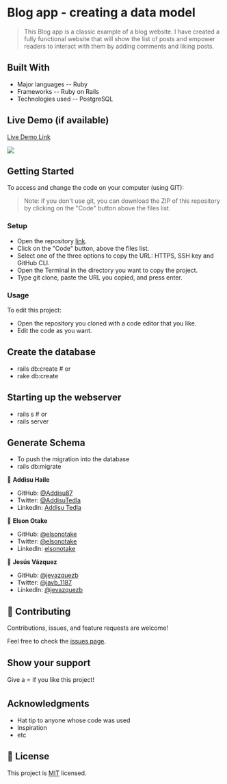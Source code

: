 # Blog app - creating a data model

> This Blog app is a classic example of a blog website. I have created a fully functional website that will show the list of posts and empower readers to interact with them by adding comments and liking posts.

## Built With

- Major languages -- Ruby
- Frameworks -- Ruby on Rails
- Technologies used -- PostgreSQL

## Live Demo (if available)

[Live Demo Link](https://livedemo.com)

![](../Blog-App/app/assets/images/ERD-blog-app.png)

## Getting Started

To access and change the code on your computer (using GIT):

> Note: if you don't use git, you can download the ZIP of this repository by clicking on the "Code" button above the files list.

### Setup

- Open the repository [link](git@github.com:Addisu87/Blog-App.git).
- Click on the "Code" button, above the files list.
- Select one of the three options to copy the URL: HTTPS, SSH key and GitHub CLI.
- Open the Terminal in the directory you want to copy the project.
- Type git clone, paste the URL you copied, and press enter.

### Usage

To edit this project:

- Open the repository you cloned with a code editor that you like.
- Edit the code as you want.

## Create the database

- rails db:create # or
- rake db:create

## Starting up the webserver

- rails s # or
- rails server

## Generate Schema

- To push the migration into the database
- rails db:migrate

👤 **Addisu Haile**

- GitHub: [@Addisu87](https://github.com/Addisu87)
- Twitter: [@AddisuTedla](https://twitter.com/AddisuTedla)
- LinkedIn: [Addisu Tedla](www.linkedin.com/in/addisu-tedla/)

👤 **Elson Otake**

- GitHub: [@elsonotake](https://github.com/elsonotake)
- Twitter: [@elsonotake](https://twitter.com/elsonotake)
- LinkedIn: [elsonotake](https://linkedin.com/in/elsonotake)

👤 **Jesús Vázquez**

- GitHub: [@jevazquezb](https://github.com/jevazquezb)
- Twitter: [@javb_1187](https://twitter.com/javb_1187)
- LinkedIn: [@jevazquezb](https://www.linkedin.com/in/jevazquezb)

## 🤝 Contributing

Contributions, issues, and feature requests are welcome!

Feel free to check the [issues page](git@github.com:Addisu87/Blog-App.git/issues/).

## Show your support

Give a ⭐️ if you like this project!

## Acknowledgments

- Hat tip to anyone whose code was used
- Inspiration
- etc

## 📝 License

This project is [MIT](./LICENSE) licensed.
